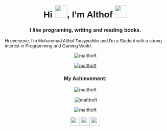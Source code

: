 <h1 align="center" style="font-family: helvetica; font-weight:900;">Hi <img src="https://media.giphy.com/media/hvRJCLFzcasrR4ia7z/giphy.gif" width="38" />, I'm Althof <img src="https://emojis.slackmojis.com/emojis/images/1643514974/10003/catjam.gif?1643514974" width="38" /></h1>
<h3 align="center" style="font-family: helvetica;">I like programing, writing and reading books.</h3>
<p style="font-family:'Gill Sans', 'Gill Sans MT', Calibri, 'Trebuchet MS', sans-serif;">
    Hi everyone, I'm Muhammad Althof Taqiyyuddin and I'm a Student with a strong interest in Programming and Gaming World.
</p>
<p align="center"> <img src="https://komarev.com/ghpvc/?username=malthoft&label=Profile%20views&color=FF79C6&style=flat" alt="malthoft" /> </p>

<p align="center">
    <a href="https://github.com/ryo-ma/github-profile-trophy"><img src="https://github-profile-trophy.vercel.app/?username=malthoft&theme=dracula" alt="malthoft" /></a>
</p>

<h3 align="center" style="font-family: helvetica;">My Achievement:</h3>

<p align="center" align="center"><img src="https://github-readme-stats.vercel.app/api/top-langs?username=malthoft&show_icons=true&theme=dracula&locale=en&layout=compact" alt="malthoft" /></p>

<p align="center">&nbsp;<img align="center" src="https://github-readme-stats.vercel.app/api?username=malthoft&show_icons=true&theme=dracula&locale=en" alt="malthoft" /></p>

<p align="center"><img src="https://github-readme-streak-stats.herokuapp.com/?user=malthoft&theme=github-dark-blue" alt="malthoft" /></p>
<p align="center">
    <a href="https://www.linkedin.com/in/muhammad-althof-taqiyyuddin-6a9815255"><img src="https://emojis.slackmojis.com/emojis/images/1643514111/711/linkedin.png?1643514111" width="28" /></a>
    <a href="https://t.me/"><img src="https://emojis.slackmojis.com/emojis/images/1643514489/4724/telegram.png?1643514489" width="28" /></a>
    <a href="https://www.instagram.com/alt.althof"><img src="https://emojis.slackmojis.com/emojis/images/1643514104/632/instagram.png?1643514104" width="28" /></a>
</p>
</body>
